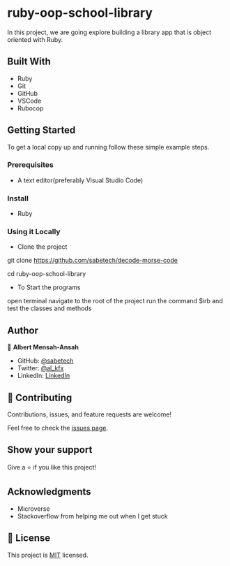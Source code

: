 # ruby-oop-school-library

In this project, we are going explore building a library app that is object oriented with Ruby.
## Built With

- Ruby
- Git
- GitHub
- VSCode
- Rubocop

## Getting Started

To get a local copy up and running follow these simple example steps.

### Prerequisites

- A text editor(preferably Visual Studio Code)

### Install

- Ruby

### Using it Locally

- Clone the project

git clone https://github.com/sabetech/decode-morse-code

cd ruby-oop-school-library

- To Start the programs

open terminal
navigate to the root of the project
run the command $irb
and test the classes and methods


## Author

👤 **Albert Mensah-Ansah**

- GitHub: [@sabetech](https://github.com/sabetech)
- Twitter: [@al_kfx](https://twitter.com/al_kfx)
- LinkedIn: [LinkedIn](https://www.linkedin.com/in/albert-mensahansah)

## 🤝 Contributing

Contributions, issues, and feature requests are welcome!

Feel free to check the [issues page](../../issues/).

## Show your support

Give a ⭐️ if you like this project!

## Acknowledgments

- Microverse 
- Stackoverflow from helping me out when I get stuck

## 📝 License

This project is [MIT](./MIT.md) licensed.